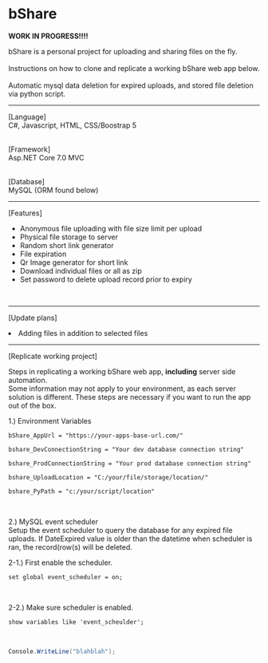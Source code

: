 # bShare

<b>WORK IN PROGRESS!!!!</b>

bShare is a personal project for uploading and sharing files on the fly.<br><br>
Instructions on how to clone and replicate a working bShare web app below.<br><br>
Automatic mysql data deletion for expired uploads, and stored file deletion via python script.<br>

<hr>

[Language] <br>
C#, Javascript, HTML, CSS/Boostrap 5 <br><br>

[Framework] <br> 
Asp.NET Core 7.0 MVC <br><br>

[Database] <br>
MySQL (ORM found below)

<hr>

[Features]<br>
- Anonymous file uploading with file size limit per upload <br>
- Physical file storage to server <br>
- Random short link generator <br>
- File expiration <br>
- Qr Image generator for short link <br>
- Download individual files or all as zip <br>
- Set password to delete upload record prior to expiry <br>

<br>
<hr>

[Update plans]<br>
<li>Adding files in addition to selected files <br>

<hr>

[Replicate working project]<br>

Steps in replicating a working bShare web app, <b>including</b> server side automation.<br>
Some information may not apply to your environment, as each server solution is different.
These steps are necessary if you want to run the app out of the box.<br>

1.) Environment Variables<br>
```
bShare_AppUrl = "https://your-apps-base-url.com/"

bshare_DevConnectionString = "Your dev database connection string"

bshare_ProdConnectionString = "Your prod database connection string"

bshare_UploadLocation = "C:/your/file/storage/location/"

bshare_PyPath = "c:/your/script/location"
```

<br>

2.) MySQL event scheduler<br>
Setup the event scheduler to query the database for any expired file uploads.
If DateExpired value is older than the datetime when scheduler is ran, 
the record(row(s) will be deleted.
<br>

2-1.) First enable the scheduler.<br>
```
set global event_scheduler = on;
```
<br>

2-2.) Make sure scheduler is enabled.<br>
```
show variables like 'event_scheulder';
```
<br>

```c#
Console.WriteLine("blahblah");
```